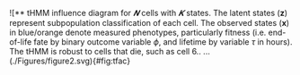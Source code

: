 ![** tHMM influence diagram for $𝑵$ cells with $𝑲$ states. The latent states ($\bm{z}$) represent subpopulation classification of each cell. The observed states ($\bm{x}$) in blue/orange denote measured phenotypes, particularly fitness (i.e. end-of-life fate by binary outcome variable $\phi$, and lifetime by variable $\tau$ in hours). The tHMM is robust to cells that die, such as cell $6$.. ...(./Figures/figure2.svg){#fig:tfac}